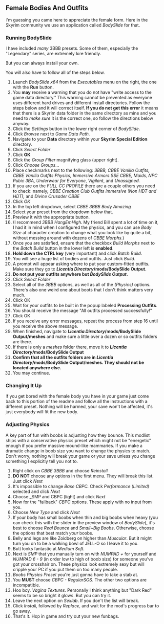 ##  Female Bodies And Outfits

I'm guessing you came here to appreciate the female form. Here in the Skyrim community we use an application called _BodySlide_ for that.

### Running BodySlide

I have included _many_ 3BBB presets. Some of them, especially the "Legendary" series, are extremely lore friendly.

But you can always install your own.

You will also have to follow all of the steps below.

1. Launch _BodySlide x64_ from the _Executables_ menu on the right, the one with the **Run** button. 
3. You **may** receive a warning that you do not have "write access to the game data directory." This warning cannot be prevented as everyone uses different hard drives and different install directories. Follow the steps below and it will correct itself. **If you do not get this error** it means that there is a Skyrim data folder in the same directory as mine and you need to _make sure_ it is the correct one, so follow the directions below anyway.
4. Click the _Settings_ button in the lower right corner of _BodySlide_.	
5. Click _Browse_ next to _Game Data Path_.	
6. Navigate to your **Data** directory within your **Skyrim Special Edition** directory.
7. Click _Select Folder_
8. Click **OK**
9. Click the _Group Filter_ magnifying glass (upper right). 
10. Click _Choose Groups..._
11. Place checkmarks next to the following: _3BBB, CBBE Vanilla Outfits, CBBE Vanilla Outfits Physics, Immersive Armors SSE CBBE, Maids, NPC Pubic 3BA, Underwear for Everyone_, _Vigilant_, and _Unassigned._
12. If you are on the _FULL CC PROFILE_ there are a couple others you need to check: namely, _CBBE Creation Club Outfits Immersive (Non HDT and HDT),_ and _Divine Crusader CBBE_
13. Click _OK_
14. In the top left dropdown, select _CBBE 3BBB Body Amazing_
15. Select your preset from the dropdown below that. 
16. Preview it with the appropriate button.
17. (I recommend _3BBB HangEmHigh_. My friend Bill spent a lot of time on it, I had it in mind when I configured the physics, and you can use _Body Size_ at character creation to change what you look like by quite a bit, without messing around with dozens of _CBBE Morphs_.)
18. Once you are satisfied, ensure that the checkbox _Build Morphs_ next to the _Batch Build_ button in the lower left is **enabled**.	
19. **Hold down the CTRL key** (very important) and click _Batch Build_. 
20. You will see a huge list of bodies and outfits. Just click _Build_.
21. A prompt will appear asking where to put your custom-fitted outfits. Make sure they go to **_Licentia Directory_/mods/BodySlide Output**.
22. **Do not put your outfits anywhere but _BodySlide Output_.**
23. Click _Select Folder_
24. Select all of the _3BBB_ options, as well as all of the _(Physics)_ options. There's also one weird one about boots that I don't think matters very much.
25. Click OK
26. Wait for your outfits to be built in the popup labeled **Processing Outfits**.
27. You should receive the message "All outfits processed successfully!"
28. Click OK
29. If you receive any error messages, repeat the process from step 16 until you receive the above message.
30. When finished, navigate to **_Licentia Directory_/mods/BodySlide Output/meshes** and make sure a little over a dozen or so outfits folders are there.
31. If there is only a _meshes_ folder there, move it to **_Licentia Directory_/mods/BodySlide Output**
32. **Confirm that all the outfits folders are in _Licentia Directory_/mods/BodySlide Output/meshes. They should not be located anywhere else.**
33. You may continue.

### Changing It Up

If you get bored with the female body you have in your game just come back to this portion of the readme and follow all the instructions with a different preset. Nothing will be harmed, your save won't be affected, it's just everybody will fit the new body.

### Adjusting Physics

A key part of fun with boobs is adjusting how they bounce. This modlist ships with a conservative physics preset which might not be "energetic" enough if you prefer massive mound-like mammaries. If you make a dramatic change in boob size you want to change the physics to match. Don't worry, nothing will break your game or your save unless you change something I explicitly tell you not to.

1. Right click on _CBBE 3BBB_ and choose _Reinstall_
2. **DO NOT** choose any options in the first menu. They will break this list. Just click _Next_
3. It's impossible to change _Base CBPC._ Check _Performance (Limited)_ selected and click _Next_
4. Choose _SMP and CBPC (light) and click _Next_
5. Now for the "fallback" _CBPC_ options. These apply with no input from you.
6. Choose _New Type_ and click _Next_
7. If your body has small boobs when thin and big boobs when heavy (you can check this with the slider in the preview window of _BodySlide_), it's best to choose _Real Bounce_ and _Small~Big Boobs_. Otherwise, choose the options that best match _your_ boobs.
8. Belly and legs are like Zoidberg on higher than _Muscular_. But it might turn you on to be a walking bowl of JELL-O so I leave it to you.
9. Butt looks fantastic at _Medium Soft._
10. Next is _SMP_ that you manually turn on with _NUMPAD +_ for yourself and _NUMPAD 6 - 9_ (in order low to high of boob size) for someone you've got your crosshair on. These physics look extremely sexy but will cripple your PC if you put them on too many people.
11. _Boobs Physics Preset_ you're just gonna have to take a stab at.
12. You **MUST** choose _CBPC - RegularSOS_. The other two options are incompatible.
13. Hoo boy. _Vagina Textures_. Personally I think anything but "Dark Red" seems to be so bright it glows. But you can try it.
14. Leave the next option on _Sexlab_. If you don't the list will break.
15. Click _Install_, followed by _Replace_, and wait for the mod's progress bar to go away.
16. That's it. Hop in game and try out your new funbags.
